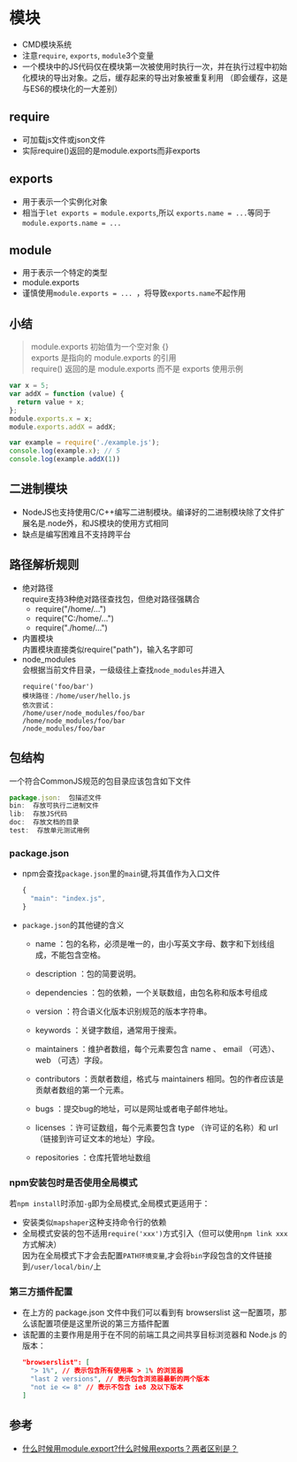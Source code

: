 # 模块
- CMD模块系统
- 注意`require`, `exports`, `module`3个变量
- 一个模块中的JS代码仅在模块第一次被使用时执行一次，并在执行过程中初始化模块的导出对象。之后，缓存起来的导出对象被重复利用
  （即会缓存，这是与ES6的模块化的一大差别）

## require
- 可加载js文件或json文件
- 实际require()返回的是module.exports而非exports

## exports
- 用于表示一个实例化对象
- 相当于`let exports = module.exports`,所以 `exports.name = ...`等同于`module.exports.name = ...`

## module
- 用于表示一个特定的类型
- module.exports
- 谨慎使用`module.exports = ... `，将导致`exports.name`不起作用

## 小结
> module.exports 初始值为一个空对象 {}  
> exports 是指向的 module.exports 的引用  
> require() 返回的是 module.exports 而不是 exports
> 使用示例  
  ```js
  var x = 5;
  var addX = function (value) {
    return value + x;
  };
  module.exports.x = x;
  module.exports.addX = addX;
  ```
  ```js
  var example = require('./example.js');
  console.log(example.x); // 5
  console.log(example.addX(1))
  ```

## 二进制模块
- NodeJS也支持使用C/C++编写二进制模块。编译好的二进制模块除了文件扩展名是.node外，和JS模块的使用方式相同
- 缺点是编写困难且不支持跨平台

## 路径解析规则
- 绝对路径  
  require支持3种绝对路径查找包，但绝对路径强耦合  
  * require("/home/...")
  * require("C:/home/...")
  * require("./home/...")
- 内置模块  
  内置模块直接类似require("path")，输入名字即可
- node_modules  
  会根据当前文件目录，一级级往上查找`node_modules`并进入  
  ```
  require('foo/bar')
  模块路径：/home/user/hello.js
  依次尝试：
  /home/user/node_modules/foo/bar
  /home/node_modules/foo/bar
  /node_modules/foo/bar
  ```

## 包结构
一个符合CommonJS规范的包目录应该包含如下文件
```js
package.json:  包描述文件
bin:  存放可执行二进制文件
lib:  存放JS代码
doc:  存放文档的目录
test:  存放单元测试用例 
```
### package.json
- npm会查找`package.json`里的`main`键,将其值作为入口文件
  ```js
  {
    "main": "index.js",
  }
  ```
- `package.json`的其他键的含义
  * name ：包的名称，必须是唯一的，由小写英文字母、数字和下划线组成，不能包含空格。
  * description ：包的简要说明。
  * dependencies ：包的依赖，一个关联数组，由包名称和版本号组成
  
  * version ：符合语义化版本识别规范的版本字符串。
  * keywords ：关键字数组，通常用于搜索。
  * maintainers ：维护者数组，每个元素要包含 name 、 email （可选）、 web （可选）字段。
  * contributors ：贡献者数组，格式与 maintainers 相同。包的作者应该是贡献者数组的第一个元素。
  * bugs ：提交bug的地址，可以是网址或者电子邮件地址。
  * licenses ：许可证数组，每个元素要包含 type （许可证的名称）和  url （链接到许可证文本的地址）字段。
  * repositories ：仓库托管地址数组

### npm安装包时是否使用全局模式
若`npm install`时添加`-g`即为全局模式,全局模式更适用于：
- 安装类似`mapshaper`这种支持命令行的依赖  
- 全局模式安装的包不适用`require('xxx')`方式引入（但可以使用`npm link xxx`方式解决）  
  因为在全局模式下才会去配置`PATH环境变量`,才会将`bin`字段包含的文件链接到`/user/local/bin/`上  

### 第三方插件配置
- 在上方的 package.json 文件中我们可以看到有 browserslist 这一配置项，那么该配置项便是这里所说的第三方插件配置
- 该配置的主要作用是用于在不同的前端工具之间共享目标浏览器和 Node.js 的版本：
  ```json
  "browserslist": [
    "> 1%", // 表示包含所有使用率 > 1% 的浏览器
    "last 2 versions", // 表示包含浏览器最新的两个版本
    "not ie <= 8" // 表示不包含 ie8 及以下版本
  ]
  ```


## 参考
- [什么时候用module.export?什么时候用exports？两者区别是？](https://www.jianshu.com/p/2fdc20ed86f3)